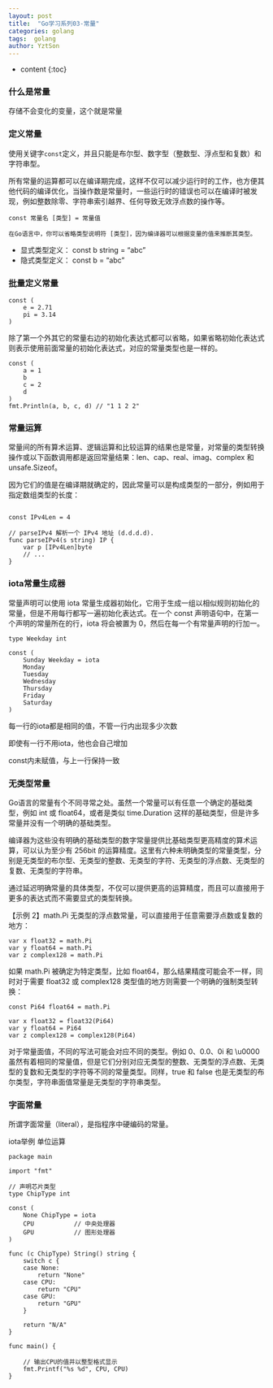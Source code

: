 ```yaml
---
layout: post
title:  "Go学习系列03-常量"
categories: golang
tags:  golang
author: YztSon
---
```


* content
{:toc}

### 什么是常量
存储不会变化的变量，这个就是常量
### 定义常量
使用关键字`const`定义，并且只能是布尔型、数字型（整数型、浮点型和复数）和字符串型。

所有常量的运算都可以在编译期完成，这样不仅可以减少运行时的工作，也方便其他代码的编译优化，当操作数是常量时，一些运行时的错误也可以在编译时被发现，例如整数除零、字符串索引越界、任何导致无效浮点数的操作等。

```golang
const 常量名 [类型] = 常量值
```
`在Go语言中，你可以省略类型说明符 [类型]，因为编译器可以根据变量的值来推断其类型。`

+ 显式类型定义： const b string = “abc”
+ 隐式类型定义： const b = “abc”

### 批量定义常量


```golang
const (
    e = 2.71
    pi = 3.14
)
```

除了第一个外其它的常量右边的初始化表达式都可以省略，如果省略初始化表达式则表示使用前面常量的初始化表达式，对应的常量类型也是一样的。

```golang
const (
	a = 1
	b
	c = 2
	d
)
fmt.Println(a, b, c, d) // "1 1 2 2"

```

### 常量运算
常量间的所有算术运算、逻辑运算和比较运算的结果也是常量，对常量的类型转换操作或以下函数调用都是返回常量结果：len、cap、real、imag、complex 和 unsafe.Sizeof。

因为它们的值是在编译期就确定的，因此常量可以是构成类型的一部分，例如用于指定数组类型的长度：


```golang

const IPv4Len = 4

// parseIPv4 解析一个 IPv4 地址 (d.d.d.d).
func parseIPv4(s string) IP {
	var p [IPv4Len]byte
	// ...
}
```

### iota常量生成器
常量声明可以使用 iota 常量生成器初始化，它用于生成一组以相似规则初始化的常量，但是不用每行都写一遍初始化表达式。在一个 const 声明语句中，在第一个声明的常量所在的行，iota 将会被置为 0，然后在每一个有常量声明的行加一。


```golang
type Weekday int

const (
	Sunday Weekday = iota
	Monday
	Tuesday
	Wednesday
	Thursday
	Friday
	Saturday
)
```

每一行的iota都是相同的值，不管一行内出现多少次数

即使有一行不用iota，他也会自己增加

const内未赋值，与上一行保持一致

### 无类型常量
Go语言的常量有个不同寻常之处。虽然一个常量可以有任意一个确定的基础类型，例如 int 或 float64，或者是类似 time.Duration 这样的基础类型，但是许多常量并没有一个明确的基础类型。

编译器为这些没有明确的基础类型的数字常量提供比基础类型更高精度的算术运算，可以认为至少有 256bit 的运算精度。这里有六种未明确类型的常量类型，分别是无类型的布尔型、无类型的整数、无类型的字符、无类型的浮点数、无类型的复数、无类型的字符串。

通过延迟明确常量的具体类型，不仅可以提供更高的运算精度，而且可以直接用于更多的表达式而不需要显式的类型转换。

【示例 2】math.Pi 无类型的浮点数常量，可以直接用于任意需要浮点数或复数的地方：
```golang
var x float32 = math.Pi
var y float64 = math.Pi
var z complex128 = math.Pi
```

如果 math.Pi 被确定为特定类型，比如 float64，那么结果精度可能会不一样，同时对于需要 float32 或 complex128 类型值的地方则需要一个明确的强制类型转换：

```golang
const Pi64 float64 = math.Pi

var x float32 = float32(Pi64)
var y float64 = Pi64
var z complex128 = complex128(Pi64)
```

对于常量面值，不同的写法可能会对应不同的类型。例如 0、0.0、0i 和 \u0000 虽然有着相同的常量值，但是它们分别对应无类型的整数、无类型的浮点数、无类型的复数和无类型的字符等不同的常量类型。同样，true 和 false 也是无类型的布尔类型，字符串面值常量是无类型的字符串类型。

### 字面常量
所谓字面常量（literal），是指程序中硬编码的常量。

 iota举例
 单位运算

```golang
package main

import "fmt"

// 声明芯片类型
type ChipType int

const (
	None ChipType = iota
	CPU           // 中央处理器
	GPU           // 图形处理器
)

func (c ChipType) String() string {
	switch c {
	case None:
		return "None"
	case CPU:
		return "CPU"
	case GPU:
		return "GPU"
	}

	return "N/A"
}

func main() {

	// 输出CPU的值并以整型格式显示
	fmt.Printf("%s %d", CPU, CPU)
}
 
```















